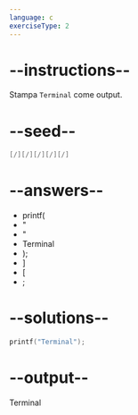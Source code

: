 ```yaml
---
language: c
exerciseType: 2
---
```


# --instructions--

Stampa `Terminal` come output.

# --seed--

```c
[/][/][/][/][/]
```

# --answers--

- printf(
- "
- "
- Terminal
- );
- ]
- [
- ;

# --solutions--

```c
printf("Terminal");
```

# --output--

Terminal
